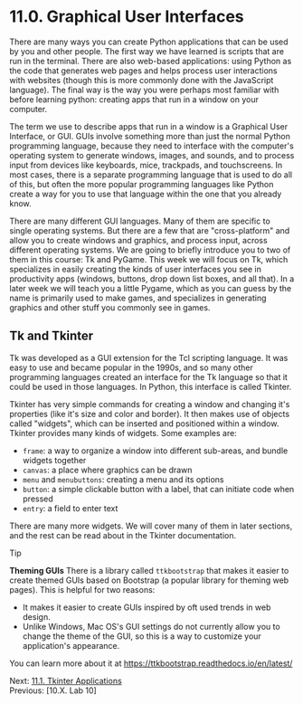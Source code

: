 # 11.0. Graphical User Interfaces

There are many ways you can create Python applications that can be used by you and other people. The first way we have
learned is scripts that are run in the terminal. There are also web-based applications: using Python as the code that
generates web pages and helps process user interactions with websites (though this is more commonly done with the
JavaScript language). The final way is the way you were perhaps most familiar with before learning python: creating apps
that run in a window on your computer.

The term we use to describe apps that run in a window is a Graphical User Interface, or GUI. GUIs involve something more
than just the normal Python programming language, because they need to interface with the computer's operating system to
generate windows, images, and sounds, and to process input from devices like keyboards, mice, trackpads, and
touchscreens. In most cases, there is a separate programming language that is used to do all of this, but often the more
popular programming languages like Python create a way for you to use that language within the one that you already
know.

There are many different GUI languages. Many of them are specific to single operating systems. But there are a few that
are "cross-platform" and allow you to create windows and graphics, and process input, across different operating
systems. We are going to briefly introduce you to two of them in this course: Tk and PyGame. This week we will focus on
Tk, which specializes in easily creating the kinds of user interfaces you see in productivity apps (windows, buttons,
drop down list boxes, and all that). In a later week we will teach you a little Pygame, which as you can guess by the
name is primarily used to make games, and specializes in generating graphics and other stuff you commonly see in games.

## Tk and Tkinter

Tk was developed as a GUI extension for the Tcl scripting language. It was easy to use and became popular in the 1990s,
and so many other programming languages created an interface for the Tk language so that it could be used in those
languages. In Python, this interface is called Tkinter.

Tkinter has very simple commands for creating a window and changing it's properties (like it's size and color and
border). It then makes use of objects called "widgets", which can be inserted and positioned within a window. Tkinter
provides many kinds of widgets. Some examples are:

- `frame`: a way to organize a window into different sub-areas, and bundle widgets together
- `canvas`: a place where graphics can be drawn
- `menu` and `menubuttons`: creating a menu and its options
- `button`: a simple clickable button with a label, that can initiate code when pressed
- `entry`: a field to enter text

There are many more widgets. We will cover many of them in later sections, and the rest can be read about in the Tkinter
documentation.

> [!TIP]
> **Theming GUIs**
> There is a library called `ttkbootstrap` that makes it easier to create themed GUIs based on
> Bootstrap (a popular library for theming web pages). This is helpful for two reasons:
>
> - It makes it easier to create GUIs inspired by oft used trends in web design.
> - Unlike Windows, Mac OS's GUI settings do not currently allow you to change the theme of the GUI, so this is a way to customize
>   your application's appearance.
>
> You can learn more about it at https://ttkbootstrap.readthedocs.io/en/latest/

Next: [11.1. Tkinter Applications](11.1.%20Tkinter%20Applications.md)<br>
Previous: [10.X. Lab 10]
